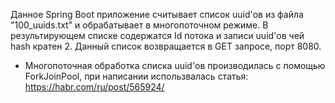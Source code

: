 Данное Spring Boot приложение считывает список uuid'ов из файла "100_uuids.txt"
и обрабатывает в многопоточном режиме. В результирующем списке содержатся Id потока и записи uuid'ов чей hash кратен 2.
Данный список возвращается в GET запросе, порт 8080.

- Многопоточная обработка списка uuid'ов производилась с помощью ForkJoinPool, при написании использвалась статья: https://habr.com/ru/post/565924/
